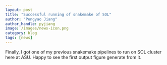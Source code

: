 ```yaml
---
layout: post
title: "Successful running of snakemake of SOL"
author: "Pengyao Jiang"
author_handle: pyjiang
image: /images/news-icon.png
category: blog
tags: [news]
---
```

Finally, I got one of my previous snakemake pipelines to run on SOL cluster here at ASU.
Happy to see the first output figure generate from it.
